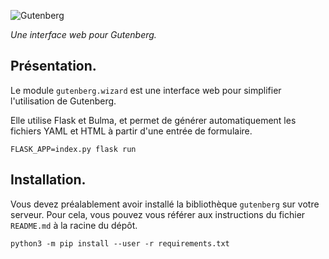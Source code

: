 ![Gutenberg](http://amaia.at/gutenberg.png)

*Une interface web pour Gutenberg.*


## Présentation.

Le module `gutenberg.wizard` est une interface web pour simplifier l'utilisation de Gutenberg. 

Elle utilise Flask et Bulma, et permet de générer automatiquement les fichiers YAML et HTML à partir d'une entrée de formulaire.

```
FLASK_APP=index.py flask run
```


## Installation.

Vous devez préalablement avoir installé la bibliothèque `gutenberg` sur votre serveur. Pour cela, vous pouvez vous référer aux instructions du fichier `README.md` à la racine du dépôt.

```
python3 -m pip install --user -r requirements.txt
```
